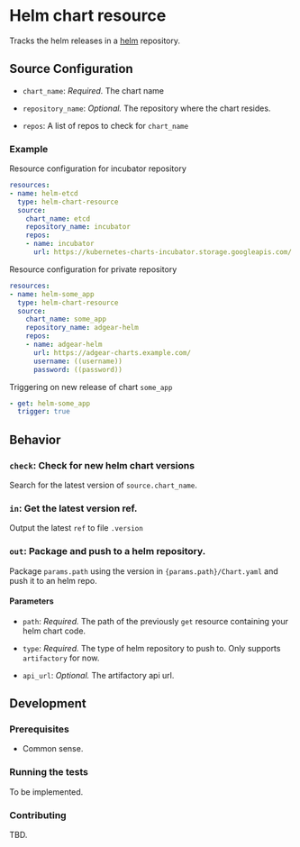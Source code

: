 # Helm chart resource

Tracks the helm releases in a [helm](https://helm.sh/) repository.

## Source Configuration

* `chart_name`: *Required.* The chart name

* `repository_name`: *Optional.* The repository where the chart resides.

* `repos`: A list of repos to check for `chart_name`

### Example

Resource configuration for incubator repository

``` yaml
resources:
- name: helm-etcd
  type: helm-chart-resource
  source:
    chart_name: etcd
    repository_name: incubator
    repos:
    - name: incubator
      url: https://kubernetes-charts-incubator.storage.googleapis.com/
```

Resource configuration for private repository

``` yaml
resources:
- name: helm-some_app
  type: helm-chart-resource
  source:
    chart_name: some_app
    repository_name: adgear-helm
    repos:
    - name: adgear-helm
      url: https://adgear-charts.example.com/
      username: ((username))
      password: ((password))
```

Triggering on new release of chart `some_app`

``` yaml
- get: helm-some_app
  trigger: true
```

## Behavior

### `check`: Check for new helm chart versions

Search for the latest version of `source.chart_name`.

### `in`: Get the latest version ref.

Output the latest `ref` to file `.version`

### `out`: Package and push to a helm repository.

Package `params.path` using the version in `{params.path}/Chart.yaml` and push it to an helm repo.

#### Parameters

* `path`: *Required.* The path of the previously `get` resource containing your helm chart code.

* `type`: *Required.* The type of helm repository to push to.
Only supports `artifactory` for now.

* `api_url`: *Optional.* The artifactory api url.

## Development

### Prerequisites

* Common sense.

### Running the tests

To be implemented.

### Contributing

TBD.
